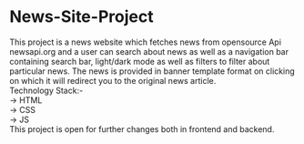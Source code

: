 # News-Site-Project
This project is a news website which fetches news from opensource Api newsapi.org and a user can search about news as well as a navigation bar containing search bar, light/dark mode as well as filters to filter about particular news. The news is provided in banner template format on clicking on which it will redirect you to the original news article. <br>
Technology Stack:-<br>
-> HTML<br>
-> CSS<br>
-> JS<br>
This project is open for further changes both in frontend and backend.

